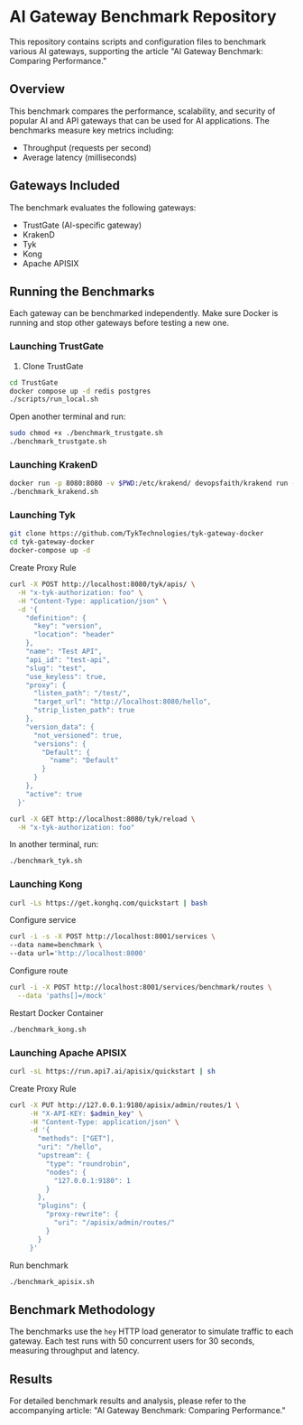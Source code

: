 # AI Gateway Benchmark Repository

This repository contains scripts and configuration files to benchmark various AI gateways, supporting the article "AI Gateway Benchmark: Comparing Performance."

## Overview

This benchmark compares the performance, scalability, and security of popular AI and API gateways that can be used for AI applications. The benchmarks measure key metrics including:
- Throughput (requests per second)
- Average latency (milliseconds)

## Gateways Included

The benchmark evaluates the following gateways:
- TrustGate (AI-specific gateway)
- KrakenD
- Tyk
- Kong
- Apache APISIX

## Running the Benchmarks

Each gateway can be benchmarked independently. Make sure Docker is running and stop other gateways before testing a new one.

### Launching TrustGate

1. Clone TrustGate
```bash
cd TrustGate
docker compose up -d redis postgres
./scripts/run_local.sh
```

Open another terminal and run:
```bash
sudo chmod +x ./benchmark_trustgate.sh
./benchmark_trustgate.sh
```

### Launching KrakenD

```bash
docker run -p 8080:8080 -v $PWD:/etc/krakend/ devopsfaith/krakend run --config /gateway/krakend.json
./benchmark_krakend.sh
```

### Launching Tyk

```bash
git clone https://github.com/TykTechnologies/tyk-gateway-docker
cd tyk-gateway-docker
docker-compose up -d
```

Create Proxy Rule
```bash
curl -X POST http://localhost:8080/tyk/apis/ \
  -H "x-tyk-authorization: foo" \
  -H "Content-Type: application/json" \
  -d '{
    "definition": {
      "key": "version",
      "location": "header"
    },
    "name": "Test API",
    "api_id": "test-api",
    "slug": "test",
    "use_keyless": true,
    "proxy": {
      "listen_path": "/test/",
      "target_url": "http://localhost:8080/hello",
      "strip_listen_path": true
    },
    "version_data": {
      "not_versioned": true,
      "versions": {
        "Default": {
          "name": "Default"
        }
      }
    },
    "active": true
  }'

curl -X GET http://localhost:8080/tyk/reload \
  -H "x-tyk-authorization: foo"
```

In another terminal, run:
```bash
./benchmark_tyk.sh
```

### Launching Kong

```bash
curl -Ls https://get.konghq.com/quickstart | bash
```

Configure service 
```bash
curl -i -s -X POST http://localhost:8001/services \
--data name=benchmark \
--data url='http://localhost:8000'
```

Configure route
```bash
curl -i -X POST http://localhost:8001/services/benchmark/routes \
  --data 'paths[]=/mock'
```

Restart Docker Container
```bash
./benchmark_kong.sh
```

### Launching Apache APISIX

```bash
curl -sL https://run.api7.ai/apisix/quickstart | sh
```

Create Proxy Rule
```bash
curl -X PUT http://127.0.0.1:9180/apisix/admin/routes/1 \
     -H "X-API-KEY: $admin_key" \
     -H "Content-Type: application/json" \
     -d '{
       "methods": ["GET"],
       "uri": "/hello",
       "upstream": {
         "type": "roundrobin",
         "nodes": {
           "127.0.0.1:9180": 1
         }
       },
       "plugins": {
         "proxy-rewrite": {
           "uri": "/apisix/admin/routes/"
         }
       }
     }'
```

Run benchmark
```bash
./benchmark_apisix.sh
```

## Benchmark Methodology

The benchmarks use the `hey` HTTP load generator to simulate traffic to each gateway. Each test runs with 50 concurrent users for 30 seconds, measuring throughput and latency.

## Results

For detailed benchmark results and analysis, please refer to the accompanying article: "AI Gateway Benchmark: Comparing Performance."
